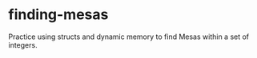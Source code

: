 # finding-mesas

 Practice using structs and dynamic memory to find Mesas within a set of integers. 